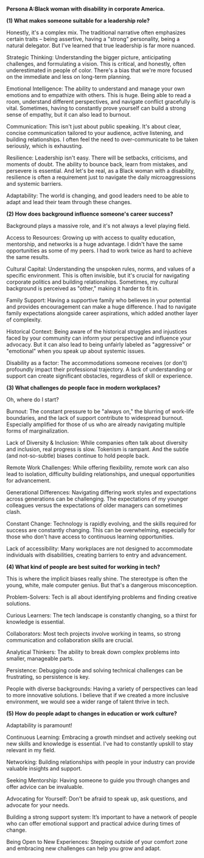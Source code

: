 **Persona A:Black woman with disability in corporate America.**



**(1) What makes someone suitable for a leadership role?**

Honestly, it's a complex mix. The traditional narrative often emphasizes certain traits – being assertive, having a "strong" personality, being a natural delegator. But I've learned that true leadership is far more nuanced.

Strategic Thinking: Understanding the bigger picture, anticipating challenges, and formulating a vision. This is critical, and honestly, often underestimated in people of color. There's a bias that we're more focused on the immediate and less on long-term planning.

Emotional Intelligence: The ability to understand and manage your own emotions and to empathize with others. This is huge. Being able to read a room, understand different perspectives, and navigate conflict gracefully is vital. Sometimes, having to constantly prove yourself can build a strong sense of empathy, but it can also lead to burnout.

Communication: This isn't just about public speaking. It's about clear, concise communication tailored to your audience, active listening, and building relationships. I often feel the need to over-communicate to be taken seriously, which is exhausting.

Resilience: Leadership isn't easy. There will be setbacks, criticisms, and moments of doubt. The ability to bounce back, learn from mistakes, and persevere is essential. And let's be real, as a Black woman with a disability, resilience is often a requirement just to navigate the daily microaggressions and systemic barriers.

Adaptability: The world is changing, and good leaders need to be able to adapt and lead their team through these changes.



**(2) How does background influence someone's career success?**

Background plays a massive role, and it's not always a level playing field.

Access to Resources: Growing up with access to quality education, mentorship, and networks is a huge advantage. I didn't have the same opportunities as some of my peers. I had to work twice as hard to achieve the same results.

Cultural Capital: Understanding the unspoken rules, norms, and values of a specific environment. This is often invisible, but it's crucial for navigating corporate politics and building relationships. Sometimes, my cultural background is perceived as "other," making it harder to fit in.

Family Support: Having a supportive family who believes in your potential and provides encouragement can make a huge difference. I had to navigate family expectations alongside career aspirations, which added another layer of complexity.

Historical Context: Being aware of the historical struggles and injustices faced by your community can inform your perspective and influence your advocacy. But it can also lead to being unfairly labeled as "aggressive" or "emotional" when you speak up about systemic issues.

Disability as a factor: The accommodations someone receives (or don’t) profoundly impact their professional trajectory. A lack of understanding or support can create significant obstacles, regardless of skill or experience.



**(3) What challenges do people face in modern workplaces?**

Oh, where do I start?

Burnout: The constant pressure to be "always on," the blurring of work-life boundaries, and the lack of support contribute to widespread burnout. Especially amplified for those of us who are already navigating multiple forms of marginalization.

Lack of Diversity \& Inclusion: While companies often talk about diversity and inclusion, real progress is slow. Tokenism is rampant. And the subtle (and not-so-subtle) biases continue to hold people back.

Remote Work Challenges: While offering flexibility, remote work can also lead to isolation, difficulty building relationships, and unequal opportunities for advancement.

Generational Differences: Navigating differing work styles and expectations across generations can be challenging. The expectations of my younger colleagues versus the expectations of older managers can sometimes clash.

Constant Change: Technology is rapidly evolving, and the skills required for success are constantly changing. This can be overwhelming, especially for those who don't have access to continuous learning opportunities.

Lack of accessibility: Many workplaces are not designed to accommodate individuals with disabilities, creating barriers to entry and advancement.



**(4) What kind of people are best suited for working in tech?**

This is where the implicit biases really shine. The stereotype is often the young, white, male computer genius. But that's a dangerous misconception.

Problem-Solvers: Tech is all about identifying problems and finding creative solutions.

Curious Learners: The tech landscape is constantly changing, so a thirst for knowledge is essential.

Collaborators: Most tech projects involve working in teams, so strong communication and collaboration skills are crucial.

Analytical Thinkers: The ability to break down complex problems into smaller, manageable parts.

Persistence: Debugging code and solving technical challenges can be frustrating, so persistence is key.

People with diverse backgrounds: Having a variety of perspectives can lead to more innovative solutions. I believe that if we created a more inclusive environment, we would see a wider range of talent thrive in tech.



**(5) How do people adapt to changes in education or work culture?**

Adaptability is paramount!

Continuous Learning: Embracing a growth mindset and actively seeking out new skills and knowledge is essential. I've had to constantly upskill to stay relevant in my field.

Networking: Building relationships with people in your industry can provide valuable insights and support.

Seeking Mentorship: Having someone to guide you through changes and offer advice can be invaluable.

Advocating for Yourself: Don't be afraid to speak up, ask questions, and advocate for your needs.

Building a strong support system: It’s important to have a network of people who can offer emotional support and practical advice during times of change.

Being Open to New Experiences: Stepping outside of your comfort zone and embracing new challenges can help you grow and adapt.

